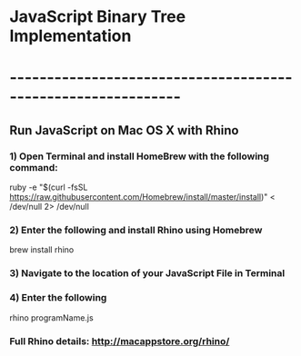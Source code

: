 # JavaScript Binary Tree Implementation
# -------------------------------------------------------------

## Run JavaScript on Mac OS X with Rhino

### 1) Open Terminal and install HomeBrew with the following command: 
ruby -e "$(curl -fsSL https://raw.githubusercontent.com/Homebrew/install/master/install)" < /dev/null 2> /dev/null

### 2) Enter the following and install Rhino using Homebrew 
brew install rhino

### 3) Navigate to the location of your JavaScript File in Terminal

### 4) Enter the following
rhino programName.js

### Full Rhino details: http://macappstore.org/rhino/



